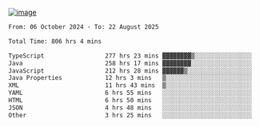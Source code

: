 
[![image](https://github.com/user-attachments/assets/3e37fcfd-5657-4b9d-95f6-80b564699e3f)](https://ayushmaurya.vercel.app)

<!--START_SECTION:waka-->

```txt
From: 06 October 2024 - To: 22 August 2025

Total Time: 806 hrs 4 mins

TypeScript                 277 hrs 23 mins ▓▓▓▓▓▓▓▓▒░░░░░░░░░░░░░░░░   34.27 %
Java                       258 hrs 17 mins ▓▓▓▓▓▓▓▓░░░░░░░░░░░░░░░░░   31.91 %
JavaScript                 212 hrs 28 mins ▓▓▓▓▓▓▒░░░░░░░░░░░░░░░░░░   26.25 %
Java Properties            12 hrs 3 mins   ▒░░░░░░░░░░░░░░░░░░░░░░░░   01.49 %
XML                        11 hrs 43 mins  ▒░░░░░░░░░░░░░░░░░░░░░░░░   01.45 %
YAML                       6 hrs 55 mins   ░░░░░░░░░░░░░░░░░░░░░░░░░   00.86 %
HTML                       6 hrs 50 mins   ░░░░░░░░░░░░░░░░░░░░░░░░░   00.84 %
JSON                       4 hrs 48 mins   ░░░░░░░░░░░░░░░░░░░░░░░░░   00.59 %
Other                      3 hrs 25 mins   ░░░░░░░░░░░░░░░░░░░░░░░░░   00.42 %
```

<!--END_SECTION:waka-->

<!--
**the-t3ch-wizard/the-t3ch-wizard** is a ✨ _special_ ✨ repository because its `README.md` (this file) appears on your GitHub profile.

Here are some ideas to get you started:

- 🔭 I’m currently working on ...
- 🌱 I’m currently learning ...
- 👯 I’m looking to collaborate on ...
- 🤔 I’m looking for help with ...
- 💬 Ask me about ...
- 📫 How to reach me: ...
- 😄 Pronouns: ...
- ⚡ Fun fact: ...
-->
